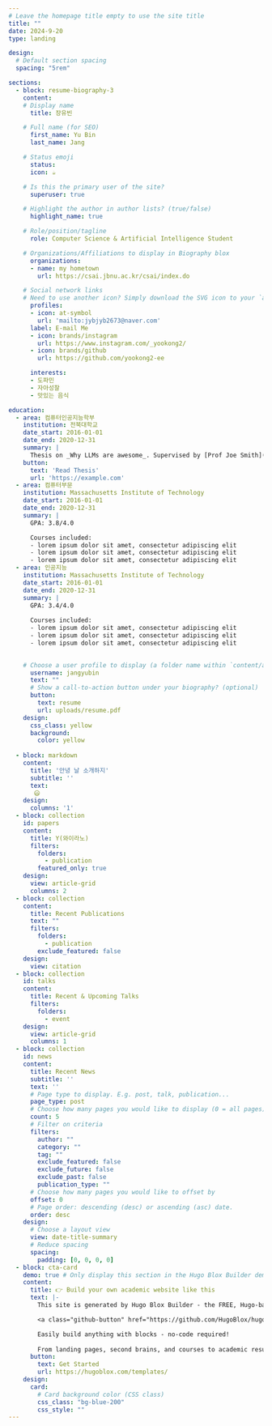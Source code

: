 ```yaml
---
# Leave the homepage title empty to use the site title
title: ""
date: 2024-9-20
type: landing

design:
  # Default section spacing
  spacing: "5rem"

sections:
  - block: resume-biography-3
    content:
    # Display name
      title: 장유빈

    # Full name (for SEO)
      first_name: Yu Bin
      last_name: Jang

    # Status emoji
      status:
      icon: ☕️

    # Is this the primary user of the site?
      superuser: true

    # Highlight the author in author lists? (true/false)
      highlight_name: true

    # Role/position/tagline
      role: Computer Science & Artificial Intelligence Student

    # Organizations/Affiliations to display in Biography blox
      organizations:
      - name: my hometown
        url: https://csai.jbnu.ac.kr/csai/index.do

    # Social network links
    # Need to use another icon? Simply download the SVG icon to your `assets/media/icons/` folder.
      profiles:
      - icon: at-symbol
        url: 'mailto:jybjyb2673@naver.com'
      label: E-mail Me
      - icon: brands/instagram
        url: https://www.instagram.com/_yookong2/
      - icon: brands/github
        url: https://github.com/yookong2-ee

      interests:
      - 도파민
      - 자아성찰
      - 맛있는 음식

education:
  - area: 컴퓨터인공지능학부
    institution: 전북대학교
    date_start: 2016-01-01
    date_end: 2020-12-31
    summary: |
      Thesis on _Why LLMs are awesome_. Supervised by [Prof Joe Smith](https://example.com). Presented papers at 5 IEEE conferences with the contributions being published in 2 Springer journals.
    button:
      text: 'Read Thesis'
      url: 'https://example.com'
  - area: 컴퓨터부문  
    institution: Massachusetts Institute of Technology
    date_start: 2016-01-01
    date_end: 2020-12-31
    summary: |
      GPA: 3.8/4.0

      Courses included:
      - lorem ipsum dolor sit amet, consectetur adipiscing elit
      - lorem ipsum dolor sit amet, consectetur adipiscing elit
      - lorem ipsum dolor sit amet, consectetur adipiscing elit
  - area: 인공지능
    institution: Massachusetts Institute of Technology
    date_start: 2016-01-01
    date_end: 2020-12-31
    summary: |
      GPA: 3.4/4.0
      
      Courses included:
      - lorem ipsum dolor sit amet, consectetur adipiscing elit
      - lorem ipsum dolor sit amet, consectetur adipiscing elit
      - lorem ipsum dolor sit amet, consectetur adipiscing elit

    
    # Choose a user profile to display (a folder name within `content/authors/`)
      username: jangyubin
      text: ""
      # Show a call-to-action button under your biography? (optional)
      button:
        text: resume
        url: uploads/resume.pdf
    design:
      css_class: yellow
      background:
        color: yellow
          
  - block: markdown
    content:
      title: '안녕 날 소개하지'
      subtitle: ''
      text: 
       😃
    design:
      columns: '1'
  - block: collection
    id: papers
    content:
      title: Y(와이라노)
      filters:
        folders:
          - publication
        featured_only: true
    design:
      view: article-grid
      columns: 2
  - block: collection
    content:
      title: Recent Publications
      text: ""
      filters:
        folders:
          - publication
        exclude_featured: false
    design:
      view: citation
  - block: collection
    id: talks
    content:
      title: Recent & Upcoming Talks
      filters:
        folders:
          - event
    design:
      view: article-grid
      columns: 1
  - block: collection
    id: news
    content:
      title: Recent News
      subtitle: ''
      text: ''
      # Page type to display. E.g. post, talk, publication...
      page_type: post
      # Choose how many pages you would like to display (0 = all pages)
      count: 5
      # Filter on criteria
      filters:
        author: ""
        category: ""
        tag: ""
        exclude_featured: false
        exclude_future: false
        exclude_past: false
        publication_type: ""
      # Choose how many pages you would like to offset by
      offset: 0
      # Page order: descending (desc) or ascending (asc) date.
      order: desc
    design:
      # Choose a layout view
      view: date-title-summary
      # Reduce spacing
      spacing:
        padding: [0, 0, 0, 0]
  - block: cta-card
    demo: true # Only display this section in the Hugo Blox Builder demo site
    content:
      title: 👉 Build your own academic website like this
      text: |-
        This site is generated by Hugo Blox Builder - the FREE, Hugo-based open source website builder trusted by 250,000+ academics like you.

        <a class="github-button" href="https://github.com/HugoBlox/hugo-blox-builder" data-color-scheme="no-preference: light; light: light; dark: dark;" data-icon="octicon-star" data-size="large" data-show-count="true" aria-label="Star HugoBlox/hugo-blox-builder on GitHub">Star</a>

        Easily build anything with blocks - no-code required!
        
        From landing pages, second brains, and courses to academic resumés, conferences, and tech blogs.
      button:
        text: Get Started
        url: https://hugoblox.com/templates/
    design:
      card:
        # Card background color (CSS class)
        css_class: "bg-blue-200"
        css_style: ""
---
```


